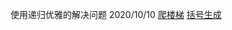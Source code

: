 使用递归优雅的解决问题
2020/10/10
[爬楼梯](https://leetcode-cn.com/problems/climbing-stairs/)
[括号生成](https://leetcode-cn.com/problems/generate-parentheses/)

